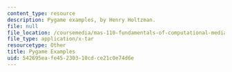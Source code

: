 ```yaml
---
content_type: resource
description: Pygame examples, by Henry Holtzman.
file: null
file_location: /coursemedia/mas-110-fundamentals-of-computational-media-design-fall-2008/542695eafe45230310cdce21c0e74d6e_pygame_examples.tar
file_type: application/x-tar
resourcetype: Other
title: Pygame Examples
uid: 542695ea-fe45-2303-10cd-ce21c0e74d6e
---
```

